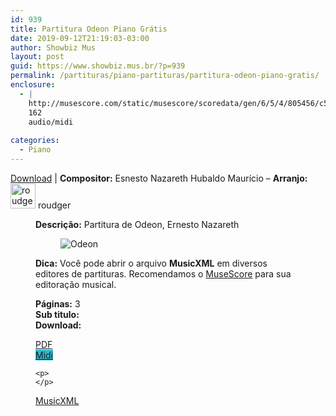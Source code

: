 ```yaml
---
id: 939
title: Partitura Odeon Piano Grátis
date: 2019-09-12T21:19:03-03:00
author: Showbiz Mus
layout: post
guid: https://www.showbiz.mus.br/?p=939
permalink: /partituras/piano-partituras/partitura-odeon-piano-gratis/
enclosure:
  - |
    http://musescore.com/static/musescore/scoredata/gen/6/5/4/805456/c55e0de628709bd298c54cb11539e0bea8116d9f/score.mid
    162
    audio/midi
    
categories:
  - Piano
---
```

[Download](#download "link para download de partitura") | **Compositor:** Esnesto Nazareth Hubaldo Maurício &#8211; **Arranjo:** <img alt='roudger' class='wp-image-40' width='40' hight='40' sizes='40' src='https://musescore.com/static/musescore/userdata/avatar/9/b/5/2308961.jpg@300x300?cache=1483948465' /> roudger<figure class='wp-block-image'> 

**Descrição:** Partitura de Odeon, Ernesto Nazareth <figure class='wp-block-image'> 

<img  alt='Odeon' src='http://musescore.com/static/musescore/scoredata/gen/6/5/4/805456/c55e0de628709bd298c54cb11539e0bea8116d9f/score_0.png' class='wp-image-500' /> </figure> 

**Dica:** Você pode abrir o arquivo **MusicXML** em diversos editores de partituras. Recomendamos o <a target='_blank' href='https://www.showbiz.mus.br/musica/o-melhor-editor-de-partitura' title='Editor de Partitura' rel="noopener noreferrer"> MuseScore</a> para sua editoração musical. 

  
**Páginas:** 3  
**Sub titulo:**  
<strong id='download'>Download:</strong>

<div class='wp-block-columns alignwide has-4-columns'>
  <div class='wp-block-column'>
    <div class='wp-block-button aligncenter'>
      <a  target='_blank' href='https://musescore.com/static/musescore/scoredata/gen/6/5/4/805456/c55e0de628709bd298c54cb11539e0bea8116d9f/score_full.pdf' class='wp-block-button__link
         has-background has-vivid-red-background-color' rel="noopener noreferrer">PDF</a>
    </div>
  </div>
  
  <div class='wp-block-column'>
    <div class='wp-block-button aligncenter'>
      <a  target='_blank' href='http://musescore.com/static/musescore/scoredata/gen/6/5/4/805456/c55e0de628709bd298c54cb11539e0bea8116d9f/score.mid' class='wp-block-button__link has-background' style='background-color:#2eb9d1' rel="noopener noreferrer">Midi</a>
    </div>
    
    <p>
    </p>
  </div>
  
  <div class='wp-block-column'>
    <div class='wp-block-button aligncenter'>
      <a  target='_blank' href='http://musescore.com/static/musescore/scoredata/gen/6/5/4/805456/c55e0de628709bd298c54cb11539e0bea8116d9f/score.mxl' class='wp-block-button__link has-background has-very-dark-gray-background-color' rel="noopener noreferrer">MusicXML</a>
    </div>
  </div>
  
  <div class='wp-block-column'>
  </div>
</div>